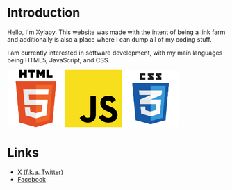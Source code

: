 # Introduction
Hello, I'm Xylapy.
This website was made with the intent of being a link farm and additionally is also a place where I can dump all of my coding stuff.

I am currently interested in software development, with my main languages being HTML5, JavaScript, and CSS.

<img src="IMG_8453.png" width="132"><img src="IMG_8454.png" width="132"><img src="IMG_8455.png" width="132">

# Links
- [X (f.k.a. Twitter)](https://x.com/@Xylapy)
- [Facebook](https://facebook.com/xylapymelody)
